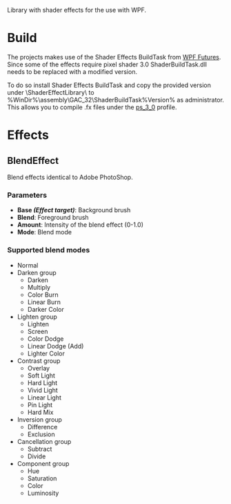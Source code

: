 ﻿Library with shader effects for the use with WPF.

# Build

The projects makes use of the Shader Effects BuildTask from [WPF Futures](https://wpf.codeplex.com/releases/view/14962).
Since some of the effects require pixel shader 3.0 ShaderBuildTask.dll needs to be replaced with a modified version.

To do so install Shader Effects BuildTask and copy the provided version under \ShaderEffectLibrary\ to
%WinDir%\assembly\GAC_32\ShaderBuildTask\%Version% as administrator. This allows you to compile .fx files under the
[ps_3_0](http://msdn.microsoft.com/en-us/library/windows/desktop/bb219845%28v=vs.85%29.aspx) profile.

# Effects

## BlendEffect

Blend effects identical to Adobe PhotoShop.

### Parameters

* **Base *(Effect target)***: Background brush
* **Blend**: Foreground brush
* **Amount**: Intensity of the blend effect (0-1.0)
* **Mode**: Blend mode

### Supported blend modes

* Normal
* Darken group
  * Darken
  * Multiply
  * Color Burn
  * Linear Burn
  * Darker Color
* Lighten group
  * Lighten
  * Screen
  * Color Dodge
  * Linear Dodge (Add)
  * Lighter Color
* Contrast group
  * Overlay
  * Soft Light
  * Hard Light
  * Vivid Light
  * Linear Light
  * Pin Light
  * Hard Mix
* Inversion group
  * Difference
  * Exclusion
* Cancellation group
  * Subtract
  * Divide
* Component group
  * Hue
  * Saturation
  * Color
  * Luminosity
